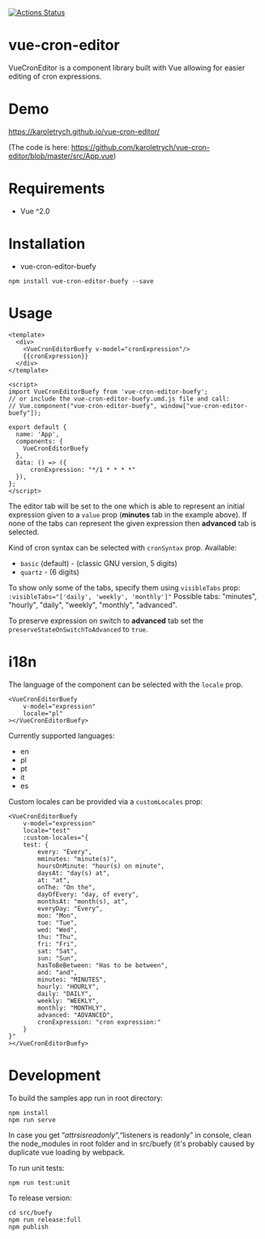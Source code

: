[![Actions Status](https://github.com/karoletrych/vue-cron-editor/workflows/Node%20CI/badge.svg)](https://github.com/karoletrych/vue-cron-editor/actions)
# vue-cron-editor
VueCronEditor is a component library built with Vue allowing for easier editing of cron expressions.

# Demo
https://karoletrych.github.io/vue-cron-editor/

(The code is here: https://github.com/karoletrych/vue-cron-editor/blob/master/src/App.vue)

# Requirements
- Vue ^2.0

# Installation
- vue-cron-editor-buefy 
```
npm install vue-cron-editor-buefy --save
```

# Usage
```
<template>
  <div>
    <VueCronEditorBuefy v-model="cronExpression"/>
    {{cronExpression}}
  </div>
</template>

<script>
import VueCronEditorBuefy from 'vue-cron-editor-buefy';
// or include the vue-cron-editor-buefy.umd.js file and call: 
// Vue.component("vue-cron-editor-buefy", window["vue-cron-editor-buefy"]);

export default {
  name: 'App',
  components: {
    VueCronEditorBuefy
  },
  data: () => ({
      cronExpression: "*/1 * * * *"
  }),
};
</script>
```
The editor tab will be set to the one which is able to represent an initial expression given to a ``value`` prop (**minutes** tab in the example above). 
If none of the tabs can represent the given expression then **advanced** tab is selected.

Kind of cron syntax can be selected with ``cronSyntax`` prop. Available: 
  - `basic` (default) - (classic GNU version, 5 digits)
  - `quartz` - (6 digits)


To show only some of the tabs, specify them using `visibleTabs` prop:
```:visibleTabs="['daily', 'weekly', 'monthly']"```
Possible tabs: "minutes", "hourly", "daily", "weekly", "monthly", "advanced".

To preserve expression on switch to **advanced** tab set the `preserveStateOnSwitchToAdvanced` to `true`.

# i18n
The language of the component can be selected with the ``locale`` prop.
```
<VueCronEditorBuefy
    v-model="expression"
    locale="pl"
></VueCronEditorBuefy>
```
Currently supported languages:
- en
- pl
- pt
- it
- es

Custom locales can be provided via a ``customLocales`` prop:
```
<VueCronEditorBuefy
    v-model="expression"
    locale="test"
    :custom-locales="{
    test: {
        every: "Every",
        mminutes: "minute(s)",
        hoursOnMinute: "hour(s) on minute",
        daysAt: "day(s) at",
        at: "at",
        onThe: "On the",
        dayOfEvery: "day, of every",
        monthsAt: "month(s), at",
        everyDay: "Every",
        mon: "Mon",
        tue: "Tue",
        wed: "Wed",
        thu: "Thu",
        fri: "Fri",
        sat: "Sat",
        sun: "Sun",
        hasToBeBetween: "Has to be between",
        and: "and",
        minutes: "MINUTES",
        hourly: "HOURLY",
        daily: "DAILY",
        weekly: "WEEKLY",
        monthly: "MONTHLY",
        advanced: "ADVANCED",
        cronExpression: "cron expression:"
    }
}"
></VueCronEditorBuefy>
```

# Development
To build the samples app run in root directory:
```
npm install
npm run serve
```
In case you get “$attrs is readonly”,“$listeners is readonly” in console, clean the node_modules in root folder and in src/buefy (it's probably caused by duplicate vue loading by webpack.

To run unit tests:
```
npm run test:unit
```

To release version:
```
cd src/buefy
npm run release:full
npm publish
```
